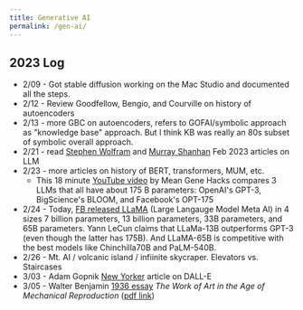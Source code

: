```yaml
---
title: Generative AI
permalink: /gen-ai/
---
```


## 2023 Log
* 2/09 - Got stable diffusion working on the Mac Studio and documented all the steps.
* 2/12 - Review Goodfellow, Bengio, and Courville on history of autoencoders
* 2/13 - more GBC on autoencoders, refers to GOFAI/symbolic approach as "knowledge base" approach. But I think KB was really an 80s subset of symbolic overall approach.
* 2/21 - read [Stephen Wolfram](https://writings.stephenwolfram.com/2023/02/what-is-chatgpt-doing-and-why-does-it-work/) and [Murray Shanhan](https://arxiv.org/abs/2212.03551) Feb 2023 articles on LLM
* 2/23 - more articles on history of BERT, transformers, MUM, etc.
	* This 18 minute [YouTube video](https://youtu.be/wi0M2J4uE5I) by Mean Gene Hacks compares 3 LLMs that all have about 175 B parameters: OpenAI's GPT-3, BigScience's BLOOM, and Facebook's OPT-175 
* 2/24 - Today, [FB released LLaMA](https://ai.facebook.com/blog/large-language-model-llama-meta-ai/) (Large Langauge Model Meta AI) in 4 sizes 7 billion parameters, 13 billion parameters, 33B parameters, and 65B parameters. Yann LeCun claims that LLaMa-13B outperforms GPT-3 (even though the latter has 175B). And LLaMA-65B is competitive with the best models like Chinchilla70B and PaLM-540B.
* 2/26 - Mt. AI / volcanic island / infiinite skycraper. Elevators vs. Staircases
* 3/03 - Adam Gopnik [New Yorker](https://www.newyorker.com/culture/cultural-comment/what-can-ai-art-teach-us-about-the-real-thing) article on DALL-E
* 3/05 - Walter Benjamin [1936 essay](https://en.wikipedia.org/wiki/The_Work_of_Art_in_the_Age_of_Mechanical_Reproduction) *The Work of Art in the Age of Mechanical Reproduction* ([pdf link](https://web.mit.edu/allanmc/www/benjamin.pdf))


